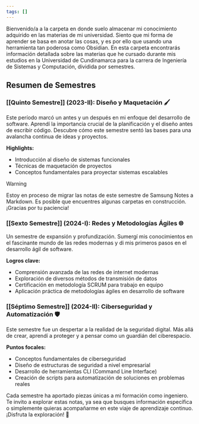 ```yaml
---
tags: []
---
```

Bienvenido/a a la carpeta en donde suelo almacenar mi conocimiento adquirido en las materias de mi universidad. Siento que mi forma de aprender se basa en anotar las cosas, y es por ello que usando una herramienta tan poderosa como Obsidian. En esta carpeta encontrarás información detallada sobre las materias que he cursado durante mis estudios en la Universidad de Cundinamarca para la carrera de Ingeniería de Sistemas y Computación, dividida por semestres.

## Resumen de Semestres

### [[Quinto Semestre]] (2023-II): Diseño y Maquetación 🖌️

Este período marcó un antes y un después en mi enfoque del desarrollo de software. Aprendí la importancia crucial de la planificación y el diseño antes de escribir código. Descubre cómo este semestre sentó las bases para una avalancha continua de ideas y proyectos.

**Highlights:**

- Introducción al diseño de sistemas funcionales
- Técnicas de maquetación de proyectos
- Conceptos fundamentales para proyectar sistemas escalables

> [!Warning]
>  Estoy en proceso de migrar las notas de este semestre de Samsung Notes a Markdown. Es posible que encuentres algunas carpetas en construcción. ¡Gracias por tu paciencia!

### [[Sexto Semestre]] (2024-I): Redes y Metodologías Ágiles 🌐

Un semestre de expansión y profundización. Sumergí mis conocimientos en el fascinante mundo de las redes modernas y di mis primeros pasos en el desarrollo ágil de software.

**Logros clave:**

- Comprensión avanzada de las redes de internet modernas
- Exploración de diversos métodos de transmisión de datos
- Certificación en metodología SCRUM para trabajo en equipo
- Aplicación práctica de metodologías ágiles en desarrollo de software

### [[Séptimo Semestre]] (2024-II): Ciberseguridad y Automatización 🛡️

Este semestre fue un despertar a la realidad de la seguridad digital. Más allá de crear, aprendí a proteger y a pensar como un guardián del ciberespacio.

**Puntos focales:**

- Conceptos fundamentales de ciberseguridad
- Diseño de estructuras de seguridad a nivel empresarial
- Desarrollo de herramientas CLI (Command Line Interface)
- Creación de scripts para automatización de soluciones en problemas reales

Cada semestre ha aportado piezas únicas a mi formación como ingeniero. Te invito a explorar estas notas, ya sea que busques información específica o simplemente quieras acompañarme en este viaje de aprendizaje continuo. ¡Disfruta la exploración! 🚀